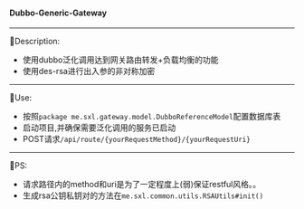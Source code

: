 #### Dubbo-Generic-Gateway
---
🎉‍Description:
- 使用dubbo泛化调用达到网关路由转发+负载均衡的功能
- 使用des-rsa进行出入参的非对称加密
---
🎩Use:
- 按照```package me.sxl.gateway.model.DubboReferenceModel```配置数据库表
- 启动项目,并确保需要泛化调用的服务已启动
- POST请求```/api/route/{yourRequestMethod}/{yourRequestUri}```
---
🚩PS:
- 请求路径内的method和uri是为了一定程度上(弱)保证restful风格。。
- 生成rsa公钥私钥对的方法在```me.sxl.common.utils.RSAUtils#init()```
